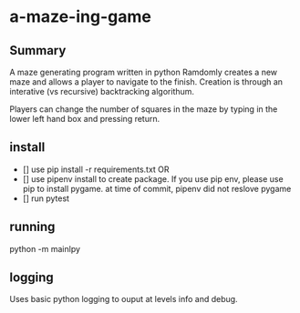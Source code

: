 # a-maze-ing-game

## Summary 
A maze generating program written in python
Ramdomly creates a new maze and allows a player to navigate to the finish.
Creation is through an interative (vs recursive) backtracking algorithum.

Players can change the number of squares in the maze by typing in the lower left hand box and pressing return.
## install 
* [] use pip install -r requirements.txt 
OR
* [] use pipenv install to create package. 
If you use pip env, please use pip to install pygame.  at time of commit, pipenv did not reslove pygame
* [] run pytest
## running
python -m mainlpy

## logging
Uses basic python logging to ouput at levels info and debug.
